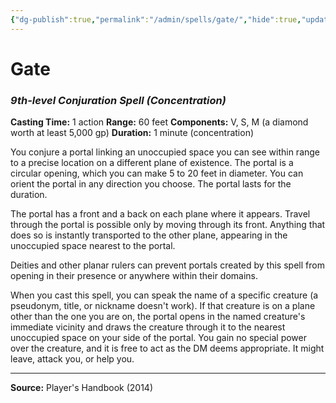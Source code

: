 ```yaml
---
{"dg-publish":true,"permalink":"/admin/spells/gate/","hide":true,"updated":"2025-08-05T19:49:54.556+01:00"}
---
```


# Gate
### *9th-level Conjuration Spell* *(Concentration)*
**Casting Time:** 1 action
**Range:** 60 feet
**Components:** V, S, M (a diamond worth at least 5,000 gp)
**Duration:** 1 minute (concentration)

You conjure a portal linking an unoccupied space you can see within range to a precise location on a different plane of existence. The portal is a circular opening, which you can make 5 to 20 feet in diameter. You can orient the portal in any direction you choose. The portal lasts for the duration.

The portal has a front and a back on each plane where it appears. Travel through the portal is possible only by moving through its front. Anything that does so is instantly transported to the other plane, appearing in the unoccupied space nearest to the portal.

Deities and other planar rulers can prevent portals created by this spell from opening in their presence or anywhere within their domains.

When you cast this spell, you can speak the name of a specific creature (a pseudonym, title, or nickname doesn't work). If that creature is on a plane other than the one you are on, the portal opens in the named creature's immediate vicinity and draws the creature through it to the nearest unoccupied space on your side of the portal. You gain no special power over the creature, and it is free to act as the DM deems appropriate. It might leave, attack you, or help you.

---
**Source:** Player's Handbook (2014)